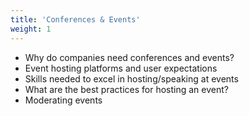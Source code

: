 ```yaml
---
title: 'Conferences & Events'
weight: 1
---
```


- Why do companies need conferences and events?
- Event hosting platforms and user expectations
- Skills needed to excel in hosting/speaking at events
- What are the best practices for hosting an event?
- Moderating events
